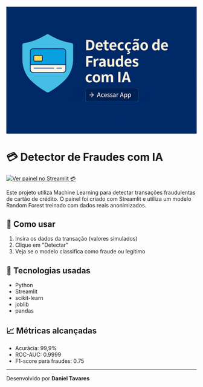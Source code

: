 ![Vitrine do Projeto](vitrine-projeto.png)

# 💳 Detector de Fraudes com IA

[![Ver painel no Streamlit 💳](https://img.shields.io/badge/Acessar-App-blue?style=for-the-badge&logo=streamlit)](https://danieltavares24.streamlit.app)

Este projeto utiliza Machine Learning para detectar transações fraudulentas de cartão de crédito. O painel foi criado com Streamlit e utiliza um modelo Random Forest treinado com dados reais anonimizados.

## 🚀 Como usar
1. Insira os dados da transação (valores simulados)
2. Clique em "Detectar"
3. Veja se o modelo classifica como fraude ou legítimo

## 🧠 Tecnologias usadas
- Python
- Streamlit
- scikit-learn
- joblib
- pandas

## 📈 Métricas alcançadas
- Acurácia: 99,9%
- ROC-AUC: 0.9999
- F1-score para fraudes: 0.75

---

Desenvolvido por **Daniel Tavares**
